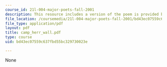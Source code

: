 ```yaml
---
course_id: 21l-004-major-poets-fall-2001
description: This resource includes a version of the poem is provided by Thomas Campion.
file_location: /coursemedia/21l-004-major-poets-fall-2001/bd43ec07559c637fbd55bc329730023e_camp_herr_wall.pdf
file_type: application/pdf
layout: pdf
title: camp_herr_wall.pdf
type: course
uid: bd43ec07559c637fbd55bc329730023e

---
```

None